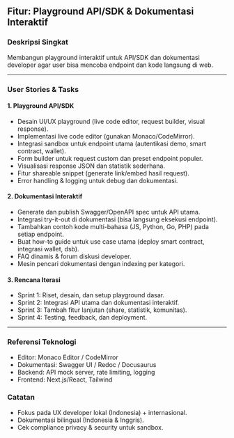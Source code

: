 ## Fitur: Playground API/SDK & Dokumentasi Interaktif

### Deskripsi Singkat
Membangun playground interaktif untuk API/SDK dan dokumentasi developer agar user bisa mencoba endpoint dan kode langsung di web.

---

### User Stories & Tasks

#### 1. Playground API/SDK
- Desain UI/UX playground (live code editor, request builder, visual response).
- Implementasi live code editor (gunakan Monaco/CodeMirror).
- Integrasi sandbox untuk endpoint utama (autentikasi demo, smart contract, wallet).
- Form builder untuk request custom dan preset endpoint populer.
- Visualisasi response JSON dan statistik sederhana.
- Fitur shareable snippet (generate link/embed hasil request).
- Error handling & logging untuk debug dan dokumentasi.

#### 2. Dokumentasi Interaktif
- Generate dan publish Swagger/OpenAPI spec untuk API utama.
- Integrasi try-it-out di dokumentasi (bisa langsung eksekusi endpoint).
- Tambahkan contoh kode multi-bahasa (JS, Python, Go, PHP) pada setiap endpoint.
- Buat how-to guide untuk use case utama (deploy smart contract, integrasi wallet, dsb).
- FAQ dinamis & forum diskusi developer.
- Mesin pencari dokumentasi dengan indexing per kategori.

#### 3. Rencana Iterasi
- Sprint 1: Riset, desain, dan setup playground dasar.
- Sprint 2: Integrasi API utama dan dokumentasi interaktif.
- Sprint 3: Tambah fitur lanjutan (share, statistik, komunitas).
- Sprint 4: Testing, feedback, dan deployment.

---

### Referensi Teknologi
- Editor: Monaco Editor / CodeMirror
- Dokumentasi: Swagger UI / Redoc / Docusaurus
- Backend: API mock server, rate limiting, logging
- Frontend: Next.js/React, Tailwind

### Catatan
- Fokus pada UX developer lokal (Indonesia) + internasional.
- Dokumentasi bilingual (Indonesia & Inggris).
- Cek compliance privacy & security untuk sandbox.
